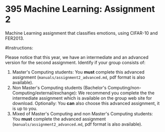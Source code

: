 395 Machine Learning: Assignment 2
=====================================
Machine Learning assignment that classifies emotions, using CIFAR-10 and FER2013.

#Instructions:

Please notice that this year, we have an intermediate and an advanced version 
for the second assignment. Identify if your group consists of: 

1. Master's Computing students: You **must** complete this advanced assignment 
(`manuals/assignment2_advanced.md`, pdf format is also available).
2. Non Master's Computing students 
(Bachelor's Computing/non-Computing/external/exchange): We recommend you 
complete the the intermediate assignment which is available on the group web 
site for download. Optionally: You **can** also choose this advanced assignment,
 it is up to you.
3. Mixed of Master's Computing and non Master's Computing students: You 
 **must** complete the advanced assignment (`manuals/assignment2_advanced.md`, 
 pdf format is also available).

